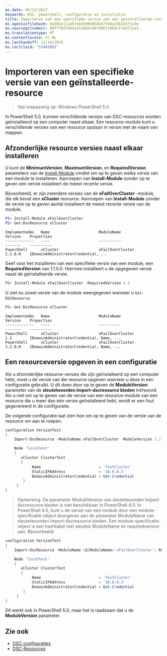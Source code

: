 ```yaml
---
ms.date: 06/12/2017
keywords: DSC, powershell, configuratie en installatie
title: Importeren van een specifieke versie van een geïnstalleerde-resource
ms.openlocfilehash: 5ed81e11aa67eb6590d958647f48a33b1b5f1c0e
ms.sourcegitcommit: 00ff76d7d9414fe585c04740b739b9cf14d711e1
ms.translationtype: MT
ms.contentlocale: nl-NL
ms.lasthandoff: 12/14/2018
ms.locfileid: "53403892"
---
```

# <a name="import-a-specific-version-of-an-installed-resource"></a>Importeren van een specifieke versie van een geïnstalleerde-resource

> Van toepassing op: Windows PowerShell 5.0

In PowerShell 5.0, kunnen verschillende versies van DSC-resources worden geïnstalleerd op een computer naast elkaar. Een resource-module kunt u verschillende versies van een resource opslaan in versie met de naam van mappen.

## <a name="installing-separate-resource-versions-side-by-side"></a>Afzonderlijke resource versies naast elkaar installeren

U kunt de **MinimumVersion**, **MaximumVersion**, en **RequiredVersion** parameters van de [Install-Module](/powershell/module/PowershellGet/Install-Module) cmdlet om op te geven welke versie van een module te installeren. Aanroepen van **Install-Module** zonder op te geven een versie installeert de meest recente versie.

Bijvoorbeeld, er zijn meerdere versies van de **xFailOverCluster** -module, die elk bevat een **xCluster** resource. Aanroepen van **Install-Module** zonder de versie op te geven aantal installeert de meest recente versie van de module.

```powershell
PS> Install-Module xFailOverCluster
PS> Get-DscResource xCluster
```

```output
ImplementedAs   Name                      ModuleName                     Version    Properties
-------------   ----                      ----------                     -------    ----------
PowerShell      xCluster                  xFailOverCluster               1.2.0.0    {DomainAdministratorCredential, ...
```

Geef voor het installeren van een specifieke versie van een module, een **RequiredVersion** van 1.1.0.0. Hiermee installeert u de opgegeven versie naast de geïnstalleerde versie.

```powershell
PS> Install-Module xFailOverCluster -RequiredVersion 1.1
```

U ziet nu zowel versie van de module weergegeven wanneer u `Get-DSCResource`.

```powershell
PS> Get-DscResource xCluster
```

```output
ImplementedAs   Name                      ModuleName                     Version    Properties
-------------   ----                      ----------                     -------    ----------
PowerShell      xCluster                  xFailOverCluster               1.1        {DomainAdministratorCredential, Name, ...
PowerShell      xCluster                  xFailOverCluster               1.2.0.0    {DomainAdministratorCredential, Name, ...
```

## <a name="specifying-a-resource-version-in-a-configuration"></a>Een resourceversie opgeven in een configuratie

Als u afzonderlijke resource-versies die zijn geïnstalleerd op een computer hebt, moet u de versie van die resource opgeven wanneer u deze in een configuratie gebruikt. U dit doen door op te geven de **ModuleVersion** parameter van de **sleutelwoorden Import-dscresource bieden** trefwoord. Als u niet om op te geven van de versie van een resource-module van een resource die u meer dan één versie geïnstalleerd hebt, wordt er een fout gegenereerd in de configuratie.

De volgende configuratie laat zien hoe om op te geven van de versie van de resource om aan te roepen:

```powershell
configuration VersionTest
{
    Import-DscResource -ModuleName xFailOverCluster -ModuleVersion 1.1

    Node 'localhost'
    {
       xCluster ClusterTest
       {
            Name                          = 'TestCluster'
            StaticIPAddress               = '10.0.0.3'
            DomainAdministratorCredential = Get-Credential
        }
     }
}
```

>Opmerking: De parameter ModuleVersion van sleutelwoorden Import-dscresource bieden is niet beschikbaar in PowerShell 4.0. In PowerShell 4.0, kunt u de versie van een module door een module-specificatie-object doorgeven aan de parameter ModuleName van sleutelwoorden Import-dscresource bieden. Een module-specificatie-object is een hashtabel met sleutels ModuleName en requiredversion aan. Bijvoorbeeld:

```powershell
configuration VersionTest
{
    Import-DscResource -ModuleName (@{ModuleName='xFailOverCluster'; RequiredVersion='1.1'} )

    Node 'localhost'
    {
       xCluster ClusterTest
       {
            Name                          = 'TestCluster'
            StaticIPAddress               = '10.0.0.3'
            DomainAdministratorCredential = Get-Credential
        }
     }
}
```

Dit werkt ook in PowerShell 5.0, maar het is raadzaam dat u de **ModuleVersion** parameter.

## <a name="see-also"></a>Zie ook

- [DSC-configuraties](configurations.md)
- [DSC-Resources](../resources/resources.md)
